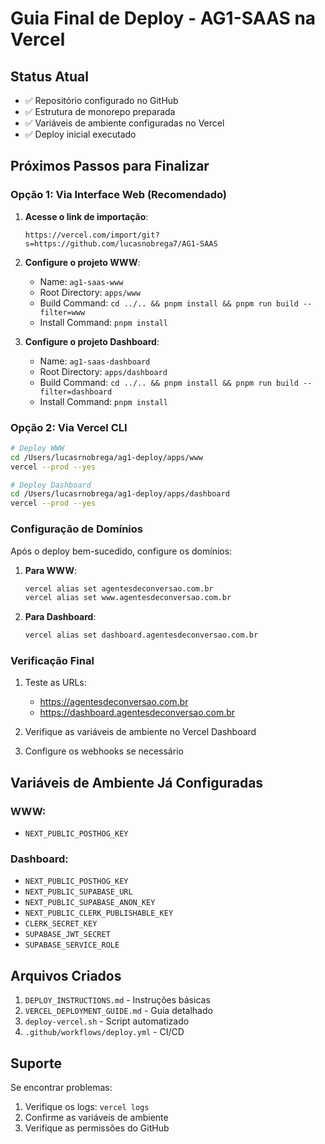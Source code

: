 # Guia Final de Deploy - AG1-SAAS na Vercel

## Status Atual
- ✅ Repositório configurado no GitHub
- ✅ Estrutura de monorepo preparada
- ✅ Variáveis de ambiente configuradas no Vercel
- ✅ Deploy inicial executado

## Próximos Passos para Finalizar

### Opção 1: Via Interface Web (Recomendado)

1. **Acesse o link de importação**:
   ```
   https://vercel.com/import/git?s=https://github.com/lucasnobrega7/AG1-SAAS
   ```

2. **Configure o projeto WWW**:
   - Name: `ag1-saas-www`
   - Root Directory: `apps/www`
   - Build Command: `cd ../.. && pnpm install && pnpm run build --filter=www`
   - Install Command: `pnpm install`
   
3. **Configure o projeto Dashboard**:
   - Name: `ag1-saas-dashboard`
   - Root Directory: `apps/dashboard`
   - Build Command: `cd ../.. && pnpm install && pnpm run build --filter=dashboard`
   - Install Command: `pnpm install`

### Opção 2: Via Vercel CLI

```bash
# Deploy WWW
cd /Users/lucasrnobrega/ag1-deploy/apps/www
vercel --prod --yes

# Deploy Dashboard
cd /Users/lucasrnobrega/ag1-deploy/apps/dashboard
vercel --prod --yes
```

### Configuração de Domínios

Após o deploy bem-sucedido, configure os domínios:

1. **Para WWW**:
   ```bash
   vercel alias set agentesdeconversao.com.br
   vercel alias set www.agentesdeconversao.com.br
   ```

2. **Para Dashboard**:
   ```bash
   vercel alias set dashboard.agentesdeconversao.com.br
   ```

### Verificação Final

1. Teste as URLs:
   - https://agentesdeconversao.com.br
   - https://dashboard.agentesdeconversao.com.br

2. Verifique as variáveis de ambiente no Vercel Dashboard

3. Configure os webhooks se necessário

## Variáveis de Ambiente Já Configuradas

### WWW:
- `NEXT_PUBLIC_POSTHOG_KEY`

### Dashboard:
- `NEXT_PUBLIC_POSTHOG_KEY`
- `NEXT_PUBLIC_SUPABASE_URL`
- `NEXT_PUBLIC_SUPABASE_ANON_KEY`
- `NEXT_PUBLIC_CLERK_PUBLISHABLE_KEY`
- `CLERK_SECRET_KEY`
- `SUPABASE_JWT_SECRET`
- `SUPABASE_SERVICE_ROLE`

## Arquivos Criados

1. `DEPLOY_INSTRUCTIONS.md` - Instruções básicas
2. `VERCEL_DEPLOYMENT_GUIDE.md` - Guia detalhado
3. `deploy-vercel.sh` - Script automatizado
4. `.github/workflows/deploy.yml` - CI/CD

## Suporte

Se encontrar problemas:
1. Verifique os logs: `vercel logs`
2. Confirme as variáveis de ambiente
3. Verifique as permissões do GitHub